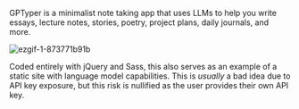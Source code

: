 GPTyper is a minimalist note taking app that uses LLMs to help you write essays, lecture notes, stories, poetry, project plans, daily journals, and more.

![ezgif-1-873771b91b](https://github.com/user-attachments/assets/3a733263-c375-47fa-a315-1e8780415725)

Coded entirely with jQuery and Sass, this also serves as an example of a static site with language model capabilities. This is *usually* a bad idea due to API key exposure, but this risk is nullified as the user provides their own API key.
